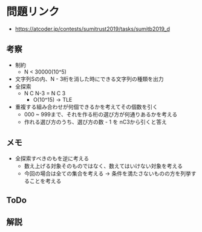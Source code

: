 # 問題リンク
- https://atcoder.jp/contests/sumitrust2019/tasks/sumitb2019_d

## 考察
- 制約
    - N < 30000(10^5)
- 文字列Sの内、N - 3桁を消した時にできる文字列の種類を出力
- 全探索
    - N C N-3 = N C 3
        - O(10^15) -> TLE
- 重複する組み合わせが何個できるかを考えてその個数を引く
    - 000 ~ 999まで、それを作る桁の選び方が何通りあるかを考える
    - 作れる選び方のうち、選び方の数 - 1 を nC3から引くと答え

## メモ
- 全探索すべきのもを逆に考える
    - 数え上げる対象そのものではなく、数えてはいけない対象を考える
    - 今回の場合は全ての集合を考える -> 条件を満たさないものの方を列挙することを考える

## ToDo

## 解説